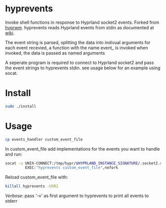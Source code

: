 # hyprevents
Invoke shell functions in response to Hyprland socket2 events. Forked from [hyprwm](https://github.com/hyprwm/contrib). hyprevents reads Hyprland events from stdin as documented at [wiki](http://wiki.hyprland.org/IPC/#tmphyprhissocket2sock).

The event string is parsed, splitting the data into indivual arguments for each event recevied, a function with the name event_<eventname> is invoked when invoked, the data is passed as named arguments

A seperate program is required to connect to Hyprland socket2 and pass the
event strings to hyprevents stdin. see usage below for an example using socat.

# Install
```bash
sudo ./install
```

# Usage
```bash
cp events_handler custom_event_file
```
In custom_event_file add implementations for the events you want to handle and run:
```bash
socat -u UNIX-CONNECT:/tmp/hypr/$HYPRLAND_INSTANCE_SIGNATURE/.socket2.sock \
         EXEC:"hyprevents custom_event_file",nofork
```
Reload custom_event_file with:
```bash
killall hyprevents -USR1
```
_Verbose_: pass '-v' as first argument to hyprevents to print all events to stderr
